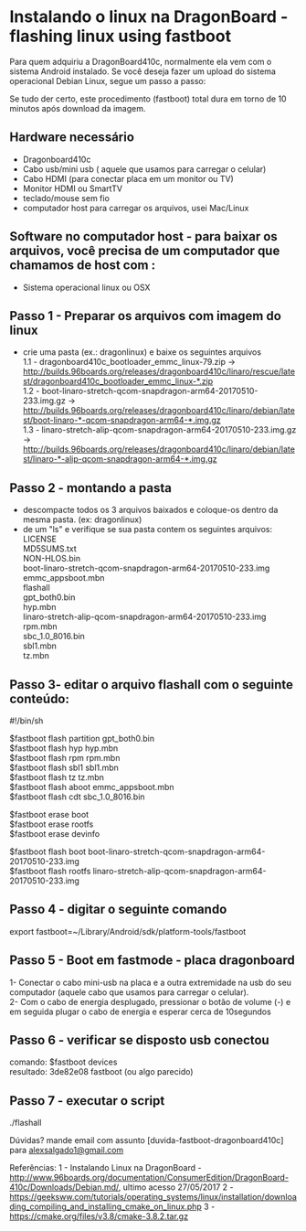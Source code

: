 # Instalando o linux na DragonBoard - flashing linux using fastboot
Para quem adquiriu a DragonBoard410c, normalmente ela vem com o sistema Android instalado. Se você deseja fazer um upload do sistema operacional Debian Linux, segue um passo a passo:

Se tudo der certo, este procedimento (fastboot) total dura em torno de 10 minutos após download da imagem.

## Hardware necessário
- Dragonboard410c
- Cabo usb/mini usb ( aquele que usamos para carregar o celular)
- Cabo HDMI (para conectar placa em um monitor ou TV)
- Monitor HDMI ou SmartTV
- teclado/mouse sem fio
- computador host para carregar os arquivos, usei Mac/Linux

## Software no computador host - para baixar os arquivos, você precisa de um computador que chamamos de host com :
- Sistema operacional linux ou OSX 

## Passo 1 - Preparar os arquivos com imagem do linux
- crie uma pasta (ex.: dragonlinux) e baixe os seguintes arquivos  
1.1 - dragonboard410c_bootloader_emmc_linux-79.zip -> http://builds.96boards.org/releases/dragonboard410c/linaro/rescue/latest/dragonboard410c_bootloader_emmc_linux-*.zip  
1.2 - boot-linaro-stretch-qcom-snapdragon-arm64-20170510-233.img.gz -> http://builds.96boards.org/releases/dragonboard410c/linaro/debian/latest/boot-linaro-*-qcom-snapdragon-arm64-*.img.gz  
1.3 - linaro-stretch-alip-qcom-snapdragon-arm64-20170510-233.img.gz -> http://builds.96boards.org/releases/dragonboard410c/linaro/debian/latest/linaro-*-alip-qcom-snapdragon-arm64-*.img.gz  


## Passo 2 - montando a pasta
- descompacte todos os 3 arquivos baixados e coloque-os dentro da mesma pasta. (ex: dragonlinux)
- de um "ls" e verifique se sua pasta contem os seguintes arquivos: 
LICENSE  
MD5SUMS.txt  
NON-HLOS.bin  
boot-linaro-stretch-qcom-snapdragon-arm64-20170510-233.img  
emmc_appsboot.mbn  
flashall  
gpt_both0.bin  
hyp.mbn  
linaro-stretch-alip-qcom-snapdragon-arm64-20170510-233.img  
rpm.mbn  
sbc_1.0_8016.bin  
sbl1.mbn  
tz.mbn  

## Passo 3- editar o arquivo flashall com o seguinte conteúdo:
#!/bin/sh

$fastboot flash partition gpt_both0.bin  
$fastboot flash hyp hyp.mbn  
$fastboot flash rpm rpm.mbn  
$fastboot flash sbl1 sbl1.mbn  
$fastboot flash tz tz.mbn  
$fastboot flash aboot emmc_appsboot.mbn  
$fastboot flash cdt sbc_1.0_8016.bin  

$fastboot erase boot  
$fastboot erase rootfs  
$fastboot erase devinfo  

$fastboot flash boot boot-linaro-stretch-qcom-snapdragon-arm64-20170510-233.img  
$fastboot flash rootfs linaro-stretch-alip-qcom-snapdragon-arm64-20170510-233.img  


## Passo 4 - digitar o seguinte comando
export fastboot=~/Library/Android/sdk/platform-tools/fastboot 

## Passo 5 - Boot em fastmode - placa dragonboard
1- Conectar o cabo mini-usb na placa e a outra extremidade na usb do seu computador (aquele cabo que usamos para carregar o celular).  
2- Com o cabo de energia desplugado, pressionar o botão de volume (-) e em seguida plugar o cabo de energia e esperar cerca de 10segundos

## Passo 6 - verificar se disposto usb conectou
comando: $fastboot devices  
resultado: 3de82e08	fastboot  (ou algo parecido)

## Passo 7 - executar o script
./flashall 


Dúvidas?
mande email com assunto [duvida-fastboot-dragonboard410c] para alexsalgado1@gmail.com

Referências:
1 - Instalando Linux na DragonBoard - http://www.96boards.org/documentation/ConsumerEdition/DragonBoard-410c/Downloads/Debian.md/, ultimo acesso 27/05/2017
2 - https://geeksww.com/tutorials/operating_systems/linux/installation/downloading_compiling_and_installing_cmake_on_linux.php
3 - https://cmake.org/files/v3.8/cmake-3.8.2.tar.gz


